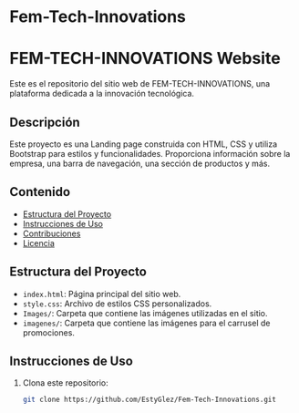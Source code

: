 # Fem-Tech-Innovations
# FEM-TECH-INNOVATIONS Website

Este es el repositorio del sitio web de FEM-TECH-INNOVATIONS, una plataforma dedicada a la innovación tecnológica.

## Descripción

Este proyecto es una Landing page construida con HTML, CSS y utiliza Bootstrap para estilos y funcionalidades. Proporciona información sobre la empresa, una barra de navegación, una sección de productos y más.

## Contenido

- [Estructura del Proyecto](#estructura-del-proyecto)
- [Instrucciones de Uso](#instrucciones-de-uso)
- [Contribuciones](#contribuciones)
- [Licencia](#licencia)

## Estructura del Proyecto

- `index.html`: Página principal del sitio web.
- `style.css`: Archivo de estilos CSS personalizados.
- `Images/`: Carpeta que contiene las imágenes utilizadas en el sitio.
- `imagenes/`: Carpeta que contiene las imágenes para el carrusel de promociones.

## Instrucciones de Uso

1. Clona este repositorio:

   ```bash
   git clone https://github.com/EstyGlez/Fem-Tech-Innovations.git
